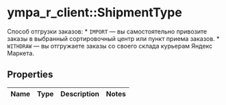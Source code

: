 # ympa_r_client::ShipmentType

Способ отгрузки заказов:  * `IMPORT` — вы самостоятельно привозите заказы в выбранный сортировочный центр или пункт приема заказов. * `WITHDRAW` — вы отгружаете заказы со своего склада курьерам Яндекс Маркета. 

## Properties
Name | Type | Description | Notes
------------ | ------------- | ------------- | -------------


